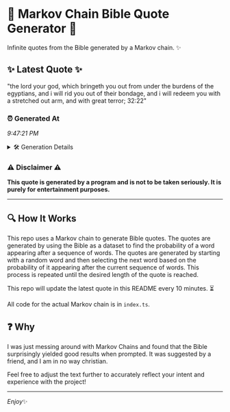 # 📖 Markov Chain Bible Quote Generator 📖

Infinite quotes from the Bible generated by a Markov chain. ✨

## ✨ Latest Quote ✨
"the lord your god, which bringeth you out from under the burdens of the egyptians, and i will rid you out of their bondage, and i will redeem you with a stretched out arm, and with great terror; 32:22"

### ⏰ Generated At
*9:47:21 PM*

<details>
    <summary>🛠️ Generation Details</summary>
    <p>
        <strong>🌱 Seed:</strong> the<br>
        <strong>🔄 Iterations:</strong> 38<br>
        <strong>📜 Context History:</strong><br>[ the ]: lord<br>[ the, lord ]: your<br>[ the, lord, your ]: god,<br>[ the, lord, your, god, ]: which<br>[ the, lord, your, god,, which ]: bringeth<br>[ the, lord, your, god,, which, bringeth ]: you<br>[ lord, your, god,, which, bringeth, you ]: out<br>[ your, god,, which, bringeth, you, out ]: from<br>[ god,, which, bringeth, you, out, from ]: under<br>[ which, bringeth, you, out, from, under ]: the<br>[ bringeth, you, out, from, under, the ]: burdens<br>[ you, out, from, under, the, burdens ]: of<br>[ out, from, under, the, burdens, of ]: the<br>[ from, under, the, burdens, of, the ]: egyptians,<br>[ under, the, burdens, of, the, egyptians, ]: and<br>[ the, burdens, of, the, egyptians,, and ]: i<br>[ burdens, of, the, egyptians,, and, i ]: will<br>[ of, the, egyptians,, and, i, will ]: rid<br>[ the, egyptians,, and, i, will, rid ]: you<br>[ egyptians,, and, i, will, rid, you ]: out<br>[ and, i, will, rid, you, out ]: of<br>[ i, will, rid, you, out, of ]: their<br>[ will, rid, you, out, of, their ]: bondage,<br>[ rid, you, out, of, their, bondage, ]: and<br>[ you, out, of, their, bondage,, and ]: i<br>[ out, of, their, bondage,, and, i ]: will<br>[ of, their, bondage,, and, i, will ]: redeem<br>[ their, bondage,, and, i, will, redeem ]: you<br>[ bondage,, and, i, will, redeem, you ]: with<br>[ and, i, will, redeem, you, with ]: a<br>[ i, will, redeem, you, with, a ]: stretched<br>[ will, redeem, you, with, a, stretched ]: out<br>[ redeem, you, with, a, stretched, out ]: arm,<br>[ you, with, a, stretched, out, arm, ]: and<br>[ with, a, stretched, out, arm,, and ]: with<br>[ a, stretched, out, arm,, and, with ]: great<br>[ stretched, out, arm,, and, with, great ]: terror;<br>[ out, arm,, and, with, great, terror; ]: 32:22<br>
    </p>
</details>

### ⚠️ Disclaimer ⚠️
**This quote is generated by a program and is not to be taken seriously. It is purely for entertainment purposes.**

---

## 🔍 How It Works

This repo uses a Markov chain to generate Bible quotes. The quotes are generated by using the Bible as a dataset to find the probability of a word appearing after a sequence of words. The quotes are generated by starting with a random word and then selecting the next word based on the probability of it appearing after the current sequence of words. This process is repeated until the desired length of the quote is reached.

This repo will update the latest quote in this README every 10 minutes. ⏳

All code for the actual Markov chain is in `index.ts`.

## ❓ Why

I was just messing around with Markov Chains and found that the Bible surprisingly yielded good results when prompted. 
It was suggested by a friend, and I am in no way christian.

Feel free to adjust the text further to accurately reflect your intent and experience with the project!

---

*Enjoy*✨
